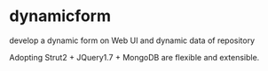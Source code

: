 dynamicform
===========

develop a dynamic form on Web UI and dynamic data of repository

Adopting Strut2 + JQuery1.7 + MongoDB are flexible and extensible.